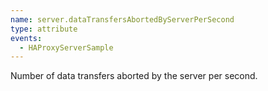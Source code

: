 ```yaml
---
name: server.dataTransfersAbortedByServerPerSecond
type: attribute
events:
  - HAProxyServerSample
---
```


Number of data transfers aborted by the server per second.